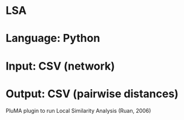 # LSA
# Language: Python
# Input: CSV (network)
# Output: CSV (pairwise distances)
PluMA plugin to run Local Similarity Analysis (Ruan, 2006)
